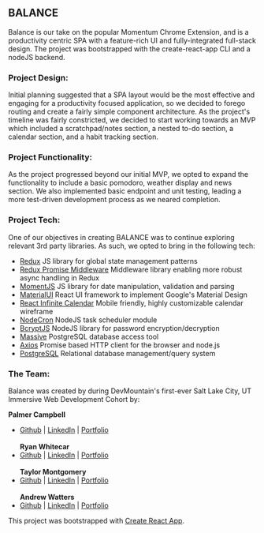 ## BALANCE 
Balance is our take on the popular Momentum Chrome Extension, and is a productivity centric SPA with a feature-rich UI and fully-integrated full-stack design.  The project was bootstrapped with the create-react-app CLI and a nodeJS backend.  

### Project Design: 
  Initial planning suggested that a SPA layout would be the most effective and engaging for a productivity focused application, so we decided to forego routing and create a fairly simple component architecture.  As the project's timeline was fairly constricted, we decided to start working towards an MVP which included a scratchpad/notes section, a nested to-do section, a calendar section, and a habit tracking section.  

### Project Functionality: 
  As the project progressed beyond our initial MVP, we opted to expand the functionality to include a basic pomodoro, weather display and news section. We also implemented basic endpoint and unit testing, leading a more test-driven development process as we neared completion.

### Project Tech: 
  One of our objectives in creating BALANCE was to continue exploring relevant 3rd party libraries.  As such, we opted to bring in the following tech: 
  - [Redux](https://redux.js.org/) JS library for global state management patterns
  - [Redux Promise Middleware](https://www.npmjs.com/package/redux-promise-middleware) Middleware library enabling more robust async handling in Redux
  - [MomentJS](https://momentjs.com/) JS library for date manipulation, validation and parsing
  - [MaterialUI](https://material-ui.com/) React UI framework to implement Google's Material Design
  - [React Infinite Calendar](https://www.npmjs.com/package/react-infinite-calendar) Mobile friendly, highly customizable calendar wireframe
  - [NodeCron](https://www.npmjs.com/package/node-cron) NodeJS task scheduler module
  - [BcryptJS](https://www.npmjs.com/package/bcryptjs/v/0.7.6) NodeJS library for password encryption/decryption
  - [Massive](https://massive-js.readthedocs.io/en/latest/) PostgreSQL database access tool
  - [Axios](https://www.npmjs.com/package/axios) Promise based HTTP client for the browser and node.js
  - [PostgreSQL](https://www.postgresql.org/) Relational database management/query system

### The Team: 
  Balance was created by during DevMountain's first-ever Salt Lake City, UT Immersive Web Development Cohort by:
  

  **Palmer Campbell**
  - [Github](https://github.com/Palmorc) | [LinkedIn](https://www.linkedin.com/in/prcampbell/) | [Portfolio](https://palmercampbell.squarespace.com/)<br><br>
  **Ryan Whitecar**
  - [Github](https://github.com/thewhitecar) | [LinkedIn](https://www.linkedin.com/in/ryanwhitecar) | [Portfolio](https://thewhitecar.info/)<br><br>
  **Taylor Montgomery**
  - [Github](https://github.com/tmonty312) | [LinkedIn](https://www.linkedin.com/in/taylor-montgomery/) | [Portfolio](https://taylormontgomery.org/)<br><br>
    **Andrew Watters**
  - [Github](https://github.com/Andrewdwatters1/) | [LinkedIn](https://www.linkedin.com/in/adwatters/) | [Portfolio](https://www.andrewdwattersdev.com/)<br>

  



This project was bootstrapped with [Create React App](https://github.com/facebookincubator/create-react-app).
